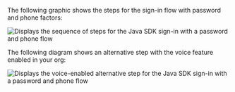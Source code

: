 The following graphic shows the steps for the sign-in flow with password and phone factors:

<div class="full">

![Displays the sequence of steps for the Java SDK sign-in with a password and phone flow](/img/oie-embedded-sdk/oie-embedded-sdk-use-case-sign-in-pwd-phone-seq-1-java.png)

</div>

The following diagram shows an alternative step with the voice feature enabled in your org:

<div class="full">

![Displays the voice-enabled alternative step for the Java SDK sign-in with a password and phone flow](/img/oie-embedded-sdk/oie-embedded-sdk-use-case-sign-in-pwd-phone-seq-2-java.png)

</div>
